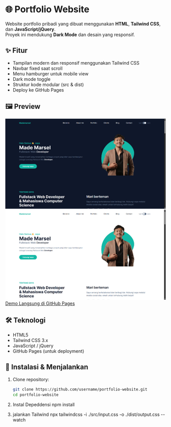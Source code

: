# 🌐 Portfolio Website

Website portfolio pribadi yang dibuat menggunakan **HTML**, **Tailwind CSS**, dan **JavaScript/jQuery**.  
Proyek ini mendukung **Dark Mode** dan desain yang responsif.

## ✨ Fitur

- Tampilan modern dan responsif menggunakan Tailwind CSS
- Navbar fixed saat scroll
- Menu hamburger untuk mobile view
- Dark mode toggle
- Struktur kode modular (src & dist)
- Deploy ke GitHub Pages

## 🖼️ Preview

![Preview](dist/img/Screenshot%202025-09-12%20140823.png)
![Preview](dist/img/Screenshot%202025-09-12%20140818.png)
[Demo Langsung di GitHub Pages](https://marselllniiboyy.github.io/portfolio-website/)

## 🛠️ Teknologi

- HTML5
- Tailwind CSS 3.x
- JavaScript / jQuery
- GitHub Pages (untuk deployment)

## 🚀 Instalasi & Menjalankan

1. Clone repository:

   ```bash
   git clone https://github.com/username/portfolio-website.git
   cd portfolio-website

2. Instal Depeddensi
   npm install

3. jalankan Tailwind
   npx tailwindcss -i ./src/input.css -o ./dist/output.css --watch
